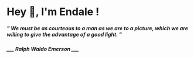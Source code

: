<h1 title="head"> Hey 👋, I'm Endale !</h1>

**<h5><i>" We must be as courteous to a man as we are to a picture, which we are willing to give the advantage of a good light. "</i></h5>**

*<b>___ Ralph Waldo Emerson ___</b>*
